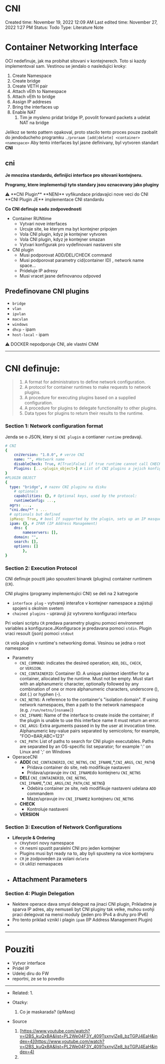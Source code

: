 # CNI

Created time: November 19, 2022 12:09 AM
Last edited time: November 27, 2022 1:27 PM
Status: Todo
Type: Literature Note

# Container Networking Interface

OCI nedefinuje, jak ma probihat sitovani v kontejnerech. Toto si kazdy implementoval sam. Vestinou se jendalo o nasledujici kroky:

1. Create Namespace
2. Create bridge
3. Create VETH pair
4. Attach vEth to Namespace
5. Attach vEth to bridge
6. Assign IP addreses
7. Bring the interfaces up
8. Enable NAT
    1. Tim je mysleno pridat bridge IP, povolit forward packets a udelat NAT na bridge

Jelikoz se tento pattern opakoval, proto stacilo tento proces pouze zaobalit do jendoducheho programku `./proraam [add|delete] <container> <namespace>` Aby tento interfaces byl jasne definivany, byl vytvoren standart ******CNI******

## cni

**Je mnozina standardu, definijici interface pro sitovani kontejneru.**

**Programy, ktere implementuji tyto standary jsou oznacovany jako pluginy**

<aside>
⚠️ **CNI Plugin** **NENI** vyfikundace pridavajici nove veci do CNI
**CNI Plugin JE** implementace CNI standardu

</aside>

**Co CNI definuje sadu zodpovednosti**

- Container RUNtime
    - Vytvari nove interfaces
    - Urcuje site, ke kterym ma byt kontejner pripojen
    - Vola CNI plugin, kdyz je kontejner vytvoren
    - Vola CNI plugin, kdyz je kontejner smazan
    - Vytvari konfigurak pro vydefinovani nastaveni site
- CNI plugin
    - Musi podporovat ADD/DEL/CHECK command
    - Musi podporovat parametry cid(container ID) , network name space…
    - Prideluje IP adresy
    - Musi vracet jasne definovanou odpoved

## **Predefinovane CNI plugins**

- `bridge`
- `vlan`
- `ipvlan`
- `macvlan`
- `windows`
- `dhcp` - ipam
- `host-local` - ipam

<aside>
⚠️ DOCKER nepodporuje CNI, ale vlastni CNM

</aside>

---

# CNI definuje:

> 
> 
> 1. A format for administrators to define network configuration.
> 2. A protocol for container runtimes to make requests to network plugins.
> 3. A procedure for executing plugins based on a supplied configuration.
> 4. A procedure for plugins to delegate functionality to other plugins.
> 5. Data types for plugins to return their results to the runtime.

### ****Section 1: Network configuration format****

Jenda se o JSON, ktery si `CNI plugin` a contianer `runtime` predavaji.

```yaml
# CNI 
{
	cniVersion: "1.0.0", # verze CNI 
	name: "", #Network name
	disableCheck: True, #[True|False] if true runtime cannot call CHECK (kvuli ocekavanym erorum)
	Plugins: [...<plugin_object>] # List of CNI plugins a jejich konfigurace
}
#PLUGIN OBJECT
{
  type: "bridge", # nazev CNI pluginu na disku
	# optionals
	capabilities: {}, # Optional keys, used by the protocol:
	runtimeConfig: ...,
  agrs: ...,
  "cni.dev/*" : ...
  # optionals but defined
  ipMasq: True, # bool If supported by the plugin, sets up an IP masquerade on the host for this network. This is necessary if the host will act as a gateway to subnets that are not able to route to the IP assigned to the container.
  ipam: {}, # IPAM (IP Address Management)
	dns: {
		nameservers: [],
    domain: "",
    search: [],
    options: []
		},
}
```

### ****Section 2: Execution Protocol****

CNI definuje pouziti jako spousteni binarek (pluginu) container runtimem (`CR`). 

CNI plugins (programy implementujici CNI) se deli na 2 katregorie

- `interface plug` - vytvareji interafce v kontejner namespace a zajistuji spojeni s okolnim svetem
- `chained plugins` - upravuji jiz vytvoreno konfiguraci interfacu

Pri volani scriptu `CR` predava parametry pluginu pomoci environment variables a konfigurace.JKonfigurace je predavana pomoci `stdin`. Plugin vraci resoult (json) pomoci `stdout`

`CR` vola plugiin v runtime's networking domai. Vesinou se jedna o root namespace

- Parametry
    - `CNI_COMMAND`: indicates the desired operation; `ADD`, `DEL`, `CHECK`, or `VERSION`.
    - `CNI_CONTAINERID`: Container ID. A unique plaintext identifier for a container, allocated by the runtime. Must not be empty. Must start with an alphanumeric character, optionally followed by any combination of one or more alphanumeric characters, underscore (), dot (.) or hyphen (-).
    - `CNI_NETNS`: A reference to the container's "isolation domain". If using network namespaces, then a path to the network namespace (e.g. `/run/netns/[nsname]`)
    - `CNI_IFNAME`: Name of the interface to create inside the container; if the plugin is unable to use this interface name it must return an error.
    - `CNI_ARGS`: Extra arguments passed in by the user at invocation time. Alphanumeric key-value pairs separated by semicolons; for example, "FOO=BAR;ABC=123"
    - `CNI_PATH`: List of paths to search for CNI plugin executables. Paths are separated by an OS-specific list separator; for example ':' on Linux and ';' on Windows
- OperaceCNI
    - **ADD(** `CNI_CONTAINERID`, `CNI_NETNS`, `CNI_IFNAME`,*,`CNI_ARGS`, `CNI_PATH`**)**
        - Pridava container do site, neb modifikuje nastaveni
        - Pridava/upravuje inv `CNI_IFNAME`do kontejneru `CNI_NETNS`
    - **DEL(** `CNI_CONTAINERID`, `CNI_NETNS`, `CNI_IFNAME`,*,`CNI_ARGS`,`CNI_PATH`,`CNI_NETNS`**)**
        - Odebira container ze site, neb modifikuje nastaveni udelana `ADD` commandem
        - Maze/upravuje inv `CNI_IFNAME`z kontejneru `CNI_NETNS`
    - **CHECK**
        - Kontroluje nastaveni
    - **VERSION**

### ****Section 3: Execution of Network Configurations****

- ****Lifecycle & Ordering****
    - `CR`vytvori novy namespace
    - `CR` nesmi spustit paralelni CNI pro jeden kontejner
    - Plugins musi byt ready na to, aby byli spusteny na vice kontejneru
    - `CR` je zodpoveden za volani `delete`
    - `CR` uklizi nemaspaces
- ****Attachment Parameters****
    - 

### ****Section 4: Plugin Delegation****

- Nektere operace dava smysl delegvat na jinaci CNI plugin, Prikladme je sparva IP adres, aby nemuseli byt CNI pluginy tak velke, muhou svohji praci delegovat na mensi moduly (jeden pro IPv4 a druhy pro IPv6)
- Pro tento priklad vznikl i plagin `ipam` (IP Address Management Plugin)
- 

---

# Pouziti

- Vytvor interface
- Pridel IP
- Udelej diru do FW
- reportni, ze se to povedlo

---

- Related:
    1. 
- Otazky:
    1. Co je maskarada? (ipMasq)

- Source
    1. [https://www.youtube.com/watch?v=l2BS_kuQxBA&list=PL2We04F3Y_409TsxnyIZe8_bzTGPJ4EaH&index=4](https://www.youtube.com/watch?v=l2BS_kuQxBA&list=PL2We04F3Y_409TsxnyIZe8_bzTGPJ4EaH&index=4)
    2.